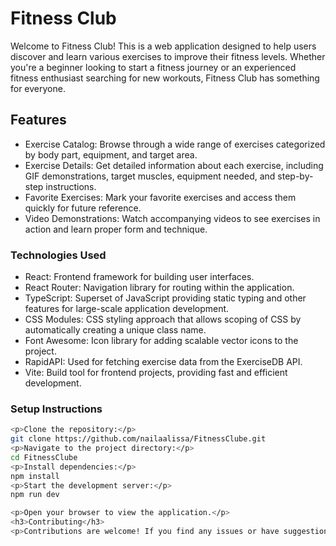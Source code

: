 <h1>Fitness Club</h1>

<p>Welcome to Fitness Club! This is a web application designed to help users discover and learn various exercises to improve their fitness levels. Whether you're a beginner looking to start a fitness journey or an experienced fitness enthusiast searching for new workouts, Fitness Club has something for everyone.</p>

<h2>Features</h2>

<ul>
  <li>Exercise Catalog: Browse through a wide range of exercises categorized by body part, equipment, and target area.</li>
  <li>Exercise Details: Get detailed information about each exercise, including GIF demonstrations, target muscles, equipment needed, and step-by-step instructions.</li>
  <li>Favorite Exercises: Mark your favorite exercises and access them quickly for future reference.</li>
  <li>Video Demonstrations: Watch accompanying videos to see exercises in action and learn proper form and technique.</li>
</ul>

<h3>Technologies Used</h3>

<ul>
  <li>React: Frontend framework for building user interfaces.</li>
  <li>React Router: Navigation library for routing within the application.</li>
  <li>TypeScript: Superset of JavaScript providing static typing and other features for large-scale application development.</li>
  <li>CSS Modules: CSS styling approach that allows scoping of CSS by automatically creating a unique class name.</li>
  <li>Font Awesome: Icon library for adding scalable vector icons to the project.</li>
  <li>RapidAPI: Used for fetching exercise data from the ExerciseDB API.</li>
  <li>Vite: Build tool for frontend projects, providing fast and efficient development.</li>
</ul>

<h3>Setup Instructions</h3>





```bash
<p>Clone the repository:</p>
git clone https://github.com/nailaalissa/FitnessClube.git
<p>Navigate to the project directory:</p>
cd FitnessClube
<p>Install dependencies:</p>
npm install
<p>Start the development server:</p>
npm run dev

<p>Open your browser to view the application.</p>
<h3>Contributing</h3>
<p>Contributions are welcome! If you find any issues or have suggestions for improvement, please feel free to open an issue or submit a pull request.</p>
